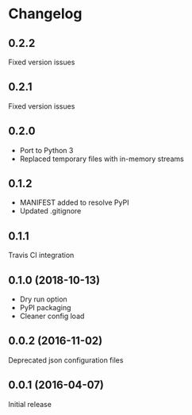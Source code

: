 # Changelog

## 0.2.2
Fixed version issues

## 0.2.1
Fixed version issues

## 0.2.0
- Port to Python 3
- Replaced temporary files with in-memory streams

## 0.1.2
- MANIFEST added to resolve PyPI
- Updated .gitignore

## 0.1.1
Travis CI integration

## 0.1.0 (2018-10-13)
- Dry run option
- PyPI packaging
- Cleaner config load

## 0.0.2 (2016-11-02)
Deprecated json configuration files

## 0.0.1 (2016-04-07)
Initial release
